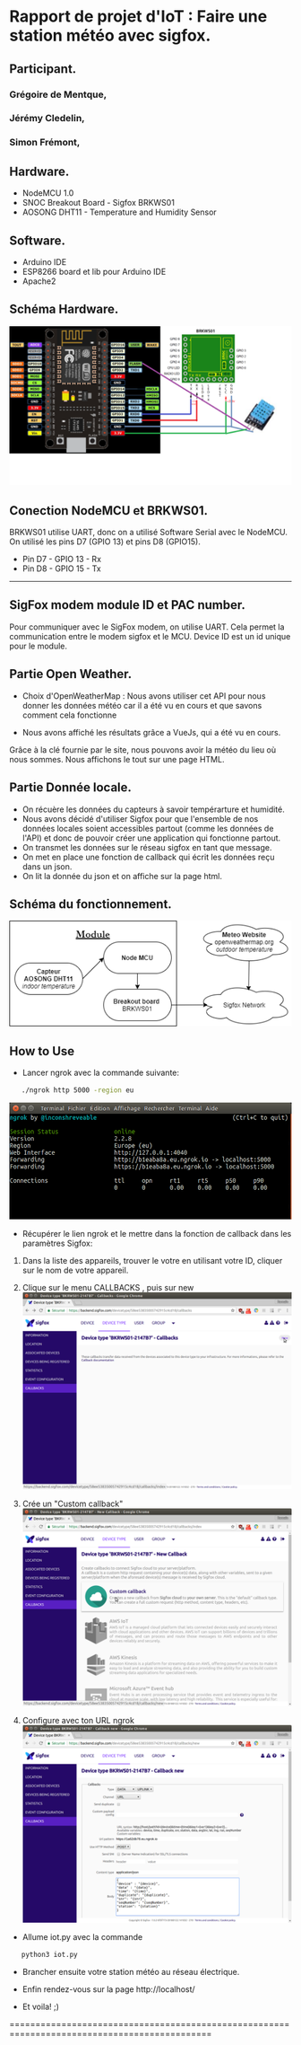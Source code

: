 Rapport de projet d'IoT : Faire une station météo avec sigfox.
=============================================================

## Participant.

### Grégoire de Mentque,
### Jérémy Cledelin,
### Simon Frémont,

Hardware.
-------- 
* NodeMCU 1.0
* SNOC Breakout Board - Sigfox BRKWS01
* AOSONG DHT11 - Temperature and Humidity Sensor

Software.
--------
* Arduino IDE
* ESP8266 board et lib pour Arduino IDE
* Apache2

Schéma Hardware.
---------------
![alternative](doc/Chêmma_Ardewairent.png)

Conection NodeMCU et BRKWS01.
---------------------------
BRKWS01 utilise UART, donc on a utilisé Software Serial avec le NodeMCU. On utilisé les pins D7 (GPIO 13) et pins D8 (GPIO15).

* Pin D7 - GPIO 13 - Rx
* Pin D8 - GPIO 15 - Tx

___________________________________________________________________________________________________________________________________

SigFox modem module ID et PAC number.
-------------------------------------

Pour communiquer avec le SigFox modem, on utilise UART. Cela permet la communication entre le modem sigfox et le MCU.
Device ID est un id unique pour le module.



Partie Open Weather.
--------------------

* Choix d'OpenWeatherMap : Nous avons utiliser cet API pour nous donner les données météo car il a été vu en cours et que savons comment cela fonctionne

* Nous avons affiché les résultats grâce a VueJs, qui a été vu en cours.

Grâce à la clé fournie par le site, nous pouvons avoir la météo du lieu où nous sommes. Nous affichons le tout sur une page HTML. 

Partie Donnée locale.
---------------------

* On récuère les données du capteurs à savoir tempérarture et humidité.
* Nous avons décidé d'utiliser Sigfox pour que l'ensemble de nos données locales soient accessibles partout (comme les données de l'API) et donc de pouvoir créer une application qui fonctionne partout.
* On transmet les données sur le réseau sigfox en tant que message.
* On met en place une fonction de callback qui écrit les données reçu dans un json.
* On lit la donnée du json et on affiche sur la page html.



Schéma du fonctionnement.
-------------------------
![alternative](doc/Fonctionnement.png)


## How to Use

* Lancer ngrok avec la commande suivante:
```bash
   ./ngrok http 5000 -region eu
```

![alternative](doc/ngrok.png)

* Récupérer le lien ngrok et le mettre dans la fonction de callback dans les paramètres Sigfox:

1. Dans la liste des appareils, trouver le votre en utilisant votre ID, cliquer sur le nom de votre appareil.

2. Clique sur le menu CALLBACKS , puis sur new
![ngrok](doc/backend-step1.png)

3. Crée un "Custom callback"
![ngrok](doc/backend-step2.png)

4. Configure avec ton URL ngrok
![ngrok](doc/backend-step3.png)

* Allume iot.py avec la commande
```bash
   python3 iot.py
```

* Brancher ensuite votre station météo au réseau électrique.

* Enfin rendez-vous sur la page http://localhost/

* Et voila! ;)

=============================================================================================
